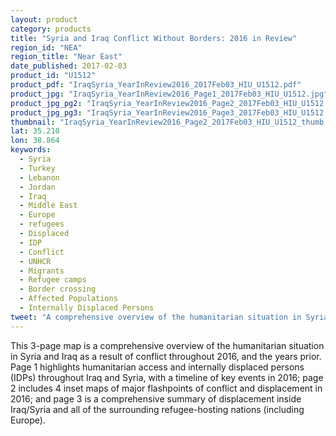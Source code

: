 ```yaml
---
layout: product
category: products
title: "Syria and Iraq Conflict Without Borders: 2016 in Review"
region_id: "NEA"
region_title: "Near East"
date_published: 2017-02-03
product_id: "U1512"
product_pdf: "IraqSyria_YearInReview2016_2017Feb03_HIU_U1512.pdf"
product_jpg: "IraqSyria_YearInReview2016_Page1_2017Feb03_HIU_U1512.jpg"
product_jpg_pg2: "IraqSyria_YearInReview2016_Page2_2017Feb03_HIU_U1512.jpg"
product_jpg_pg3: "IraqSyria_YearInReview2016_Page3_2017Feb03_HIU_U1512.jpg"
thumbnail: "IraqSyria_YearInReview2016_Page2_2017Feb03_HIU_U1512_thumb.jpg"
lat: 35.210
lon: 38.864
keywords:
  - Syria
  - Turkey
  - Lebanon
  - Jordan
  - Iraq
  - Middle East
  - Europe
  - refugees
  - Displaced
  - IDP
  - Conflict
  - UNHCR
  - Migrants
  - Refugee camps
  - Border crossing
  - Affected Populations
  - Internally Displaced Persons
tweet: "A comprehensive overview of the humanitarian situation in Syria and Iraq as a result of conflict"
---
```

This 3-page map is a comprehensive overview of the humanitarian situation in Syria and Iraq as a result of conflict throughout 2016, and the years prior. Page 1 highlights humanitarian access and internally displaced persons (IDPs) throughout Iraq and Syria, with a timeline of key events in 2016; page 2 includes 4 inset maps of major flashpoints of conflict and displacement in 2016; and page 3 is a comprehensive summary of displacement inside Iraq/Syria and all of the surrounding refugee-hosting nations (including Europe).
